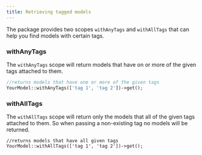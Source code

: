 ```yaml
---
title: Retrieving tagged models
---
```


The package provides two scopes `withAnyTags` and `withAllTags` that can help you find models with certain tags.

### withAnyTags

The `withAnyTags` scope will return models that have on or more of the given tags attached to them.

```php
//returns models that have one or more of the given tags
YourModel::withAnyTags(['tag 1', 'tag 2'])->get();
```

### withAllTags

The `withAllTags` scope will return only the models that all of the given tags attached to them. So when passing a non-existing tag no models will be returned.

```
//returns models that have all given tags
YourModel::withAllTags(['tag 1', 'tag 2'])->get();
```
